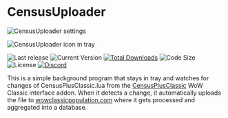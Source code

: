 # CensusUploader
![CensusUploader settings](https://i.ibb.co/m0XtQnt/Census-Uploader02.png)

![CensusUploader icon in tray](https://i.ibb.co/2YDqVgb/Census-Uploader01.png)

![Last release](https://img.shields.io/github/release-date/christophrus/CensusUploader.svg) ![Current Version](https://img.shields.io/github/tag/christophrus/CensusUploader.svg) [![Total Downloads](https://img.shields.io/github/downloads/christophrus/CensusUploader/total.svg)]((https://github.com/christophrus/CensusUploader/releases/latest))  ![Code Size](https://img.shields.io/github/languages/code-size/christophrus/CensusUploader.svg) ![License](https://img.shields.io/github/license/christophrus/CensusUploader.svg?label=license) [![Discord](https://img.shields.io/discord/591950767640936500.svg)](https://discordapp.com/invite/MYPWGkv)

This is a simple background program that stays in tray and watches for changes of CensusPlusClassic.lua from the [CensusPlusClassic](https://github.com/christophrus/CensusPlusClassic) WoW Classic interface addon.
When it detects a change, it automatically uploads the file to [wowclassicpopulation.com](https://wowclassicpopulation.com) where it gets processed and aggregated into a database.
